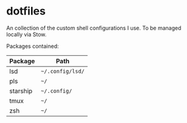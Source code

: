 # dotfiles

An collection of the custom shell configurations I use.  To be managed locally via Stow.

Packages contained:

| Package | Path |
| --- | --- |
| lsd | `~/.config/lsd/` |
| pls | `~/` |
| starship | `~/.config/` |
| tmux | `~/` |
| zsh | `~/` |

